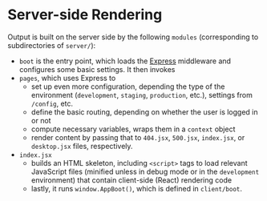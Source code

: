 Server-side Rendering
=====================

Output is built on the server side by the following `modules` (corresponding to subdirectories of `server/`):

* `boot` is the entry point, which loads the [Express](http://expressjs.com/) middleware and configures some basic settings. It then invokes
* `pages`, which uses Express to
  * set up even more configuration, depending the type of the environment (`development`, `staging`, `production`, etc.), settings from `/config`, etc.
  * define the basic routing, depending on whether the user is logged in or not
  * compute necessary variables, wraps them in a `context` object
  * render content by passing that to `404.jsx`, `500.jsx`, `index.jsx`, or `desktop.jsx` files, respectively.
* `index.jsx`
  * builds an HTML skeleton, including `<script>` tags to load relevant JavaScript files (minified unless in debug mode or in the `development` environment) that contain client-side (React) rendering code
  * lastly, it runs `window.AppBoot()`, which is defined in  `client/boot`.
